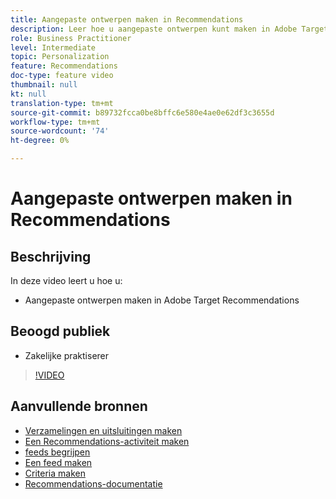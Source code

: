 ```yaml
---
title: Aangepaste ontwerpen maken in Recommendations
description: Leer hoe u aangepaste ontwerpen kunt maken in Adobe Target Recommendations.
role: Business Practitioner
level: Intermediate
topic: Personalization
feature: Recommendations
doc-type: feature video
thumbnail: null
kt: null
translation-type: tm+mt
source-git-commit: b89732fcca0be8bffc6e580e4ae0e62df3c3655d
workflow-type: tm+mt
source-wordcount: '74'
ht-degree: 0%

---
```



# Aangepaste ontwerpen maken in Recommendations

## Beschrijving

In deze video leert u hoe u:

* Aangepaste ontwerpen maken in Adobe Target Recommendations

## Beoogd publiek

* Zakelijke praktiserer

>[!VIDEO](https://video.tv.adobe.com/v/27687?quality=12)

## Aanvullende bronnen

* [Verzamelingen en uitsluitingen maken](create-collections-and-exclusions.md)
* [Een Recommendations-activiteit maken](create-a-recommendations-activity.md)
* [feeds begrijpen](understanding-feeds.md)
* [Een feed maken](create-a-feed.md)
* [Criteria maken](create-criteria.md)
* [Recommendations-documentatie](https://docs.adobe.com/content/help/en/target/using/recommendations/recommendations.html)